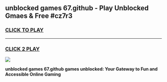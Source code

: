 
## unblocked games 67.github - Play Unblocked Gmaes & Free #cz7r3
<h3>
<a href="https://news.freeplayer.one?title=unblocked_games_67.github&ref=03M">CLICK TO PLAY</a></h3>
<hr>

<h3>
<a href="https://news.freeplayer.one?title=unblocked_games_67.github&ref=03M">CLICK 2 PLAY</a>
  
</h3>

<a href="https://news.freeplayer.one?title=unblocked_games_67.github&ref=03M"><img src="https://clearcache.store/games.png"></a>


**unblocked games 67.github games unblocked: Your Gateway to Fun and Accessible Online Gaming**
